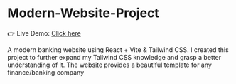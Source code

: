 # Modern-Website-Project
 
👉 Live Demo: [Click here](https://modern-website-project.tech/)

A modern banking website using React + Vite & Tailwind CSS. I created this project to further expand my Tailwind CSS knowledge and grasp 
a better understanding of it. The website provides a beautiful template for any finance/banking company
